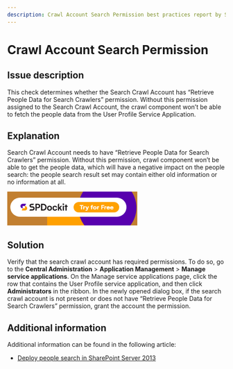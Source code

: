 ```yaml
---
description: Crawl Account Search Permission best practices report by SPDocKit determines whether the Search Crawl Account has “Retrieve People Data for Search Crawlers” permission.
---
```


# Crawl Account Search Permission

## Issue description

This check determines whether the Search Crawl Account has “Retrieve People Data for Search Crawlers” permission. Without this permission assigned to the Search Crawl Account, the crawl component won’t be able to fetch the people data from the User Profile Service Application.

## Explanation

Search Crawl Account needs to have “Retrieve People Data for Search Crawlers” permission. Without this permission, crawl component won’t be able to get the people data, which will have a negative impact on the people search: the people search result set may contain either old information or no information at all.

[![Download SPDocKit](../../../static/img/spdockit-download.png)](http://bit.ly/2US0Zna)

## Solution

Verify that the search crawl account has required permissions. To do so, go to the **Central Administration** &gt; **Application Management** &gt; **Manage service applications**. On the Manage service applications page, click the row that contains the User Profile service application, and then click **Administrators** in the ribbon. In the newly opened dialog box, if the search crawl account is not present or does not have “Retrieve People Data for Search Crawlers” permission, grant the account the permission.

## Additional information

Additional information can be found in the following article:

* [Deploy people search in SharePoint Server 2013](https://technet.microsoft.com/en-us/library/hh582311.aspx)

